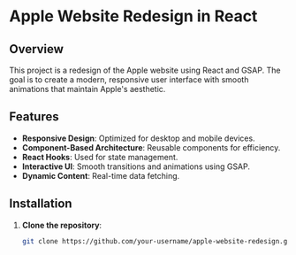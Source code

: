 
# Apple Website Redesign in React

## Overview

This project is a redesign of the Apple website using React and GSAP. The goal is to create a modern, responsive user interface with smooth animations that maintain Apple's aesthetic.

## Features

- **Responsive Design**: Optimized for desktop and mobile devices.
- **Component-Based Architecture**: Reusable components for efficiency.
- **React Hooks**: Used for state management.
- **Interactive UI**: Smooth transitions and animations using GSAP.
- **Dynamic Content**: Real-time data fetching.

## Installation

1. **Clone the repository**:
   ```bash
   git clone https://github.com/your-username/apple-website-redesign.git
